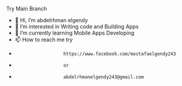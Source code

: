 Try Main Branch 
- 👋 Hi, I’m  abdelrhman elgendy
- 👀 I’m interested in Writing code and Building Apps 
- 🌱 I’m currently learning Mobile Apps Developing
- 📫 How to reach me try 
-                       https://www.facebook.com/mostafaelgendy243
-                       or 
-                       abdelrhmanelgendy243@gmail.com



